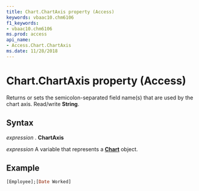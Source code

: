 ```yaml
---
title: Chart.ChartAxis property (Access)
keywords: vbaac10.chm6106
f1_keywords:
- vbaac10.chm6106
ms.prod: access
api_name:
- Access.Chart.ChartAxis
ms.date: 11/28/2018
---
```



# Chart.ChartAxis property (Access)

Returns or sets the semicolon-separated field name(s) that are used by the chart axis. Read/write **String**.


## Syntax

_expression_ . **ChartAxis**

_expression_ A variable that represents a **[Chart](Access.Chart.md)** object.


## Example

```vb
[Employee];[Date Worked]
```
